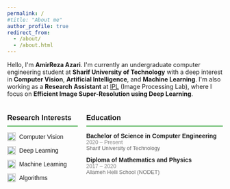 ```yaml
---
permalink: /
#title: "About me"
author_profile: true
redirect_from: 
  - /about/
  - /about.html
---
```


Hello, I'm **AmirReza Azari**. I'm currently an undergraduate computer engineering student at **Sharif University of Technology** with a deep interest in **Computer Vision**, **Artificial Intelligence**, and **Machine Learning**. I'm also working as a **Research Assistant** at [IPL](http://ipl.ce.sharif.edu/) (Image Processing Lab), where I focus on **Efficient Image Super-Resolution using Deep Learning**.

<div class="about-section">
    <div class="column">
        <h2>Research Interests</h2>
        <ul>
          <li><img src="https://img.icons8.com/ios-filled/20/4CAF50/checkmark.png" alt="check"> Computer Vision</li>
          <li><img src="https://img.icons8.com/ios-filled/20/4CAF50/checkmark.png" alt="check"> Deep Learning</li>
          <li><img src="https://img.icons8.com/ios-filled/20/4CAF50/checkmark.png" alt="check"> Machine Learning</li>
          <li><img src="https://img.icons8.com/ios-filled/20/4CAF50/checkmark.png" alt="check"> Algorithms</li>
        </ul>
    </div>
    <div class="column">
        <h2>Education</h2>
        <ul>
            <li>
                <strong>Bachelor of Science in Computer Engineering</strong> <br>
                <span class="info">2020 – Present</span> <br>
                <span class="institution">Sharif University of Technology</span>
            </li>
            <li>
                <strong>Diploma of Mathematics and Physics</strong> <br>
                <span class="info">2017 – 2020</span> <br>
                <span class="institution">Allameh Helli School (NODET)</span>
            </li>
        </ul>
    </div>
</div>

<style>
  /* Main layout */
  .about-section {
    display: flex;
    gap: 20px;
    font-family: Arial, sans-serif;
  }
  .column {
    flex: 1;
  }

  /* Section titles */
  .about-section h2 {
    border-bottom: 2px solid #4CAF50;
    padding-bottom: 8px;
    font-size: 1.2em;
  }

  /* Lists for Research Interests */
  .about-section ul {
    list-style-type: none;
    padding: 0;
  }
  .about-section li {
    display: flex;
    align-items: center;
    margin-bottom: 12px;
    font-size: 1em;
    transition: background-color 0.3s ease, padding 0.3s ease;
  }
  .about-section li:hover {
    background-color: #f0f0f0;
    padding-left: 5px;
    border-radius: 5px;
  }

  /* Checkmark icons for Research Interests */
  .about-section .column:first-child li img {
    margin-right: 8px;
    transition: transform 0.3s ease;
    width: 20px; /* اندازه اصلی چک‌مارک‌ها */
  }
  .about-section li:hover img {
    transform: scale(1.1);
  }

  /* Education info styling */
  .column:nth-child(2) li {
    display: block; /* تنظیم برای آیتم‌های Education */
  }
  .info, .institution {
    font-size: 0.9em;
  }
  .info {
    color: #888;
  }
  .institution {
    color: #666;
  }

  /* Typography */
  strong {
    font-weight: bold;
  }
</style>
